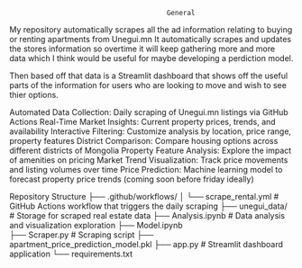                                            General 
                                             
My repository automatically scrapes all the ad information relating to buying or renting apartments from Unegui.mn
It automatically scrapes and updates the stores information so overtime it will keep gathering more and more data 
which I think would be useful for maybe developing a perdiction model. 

Then based off that data is a Streamlit dashboard that shows off the useful parts of the information for users who 
are looking to move and wish to see thier options. 


Automated Data Collection: Daily scraping of Unegui.mn listings via GitHub Actions
Real-Time Market Insights: Current property prices, trends, and availability
Interactive Filtering: Customize analysis by location, price range, property features
District Comparison: Compare housing options across different districts of Mongolia
Property Feature Analysis: Explore the impact of amenities on pricing
Market Trend Visualization: Track price movements and listing volumes over time
Price Prediction: Machine learning model to forecast property price trends (coming soon  before friday ideally)


Repository Structure
├── .github/workflows/
│   └── scrape_rental.yml    # GitHub Actions workflow that triggers the daily scraping
├── unegui_data/             # Storage for scraped real estate data
├── Analysis.ipynb           # Data analysis and visualization exploration
├── Model.ipynb             
├── Scraper.py               # Scraping script
├── apartment_price_prediction_model.pkl 
├── app.py                   # Streamlit dashboard application
└── requirements.txt        
